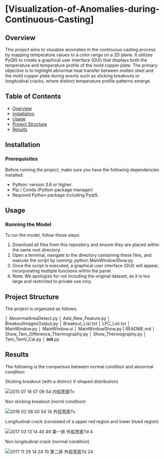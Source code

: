 # [Visualization-of-Anomalies-during-Continuous-Casting]

## Overview
This project aims to visualize anomalies in the continuous casting process by mapping temperature values to a color range on a 2D plane. It utilizes PyQt5 to create a graphical user interface (GUI) that displays both the temperature and temperature profile of the mold copper plate. The primary objective is to highlight abnormal heat transfer between molten steel and the mold copper plate during events such as sticking breakouts or longitudinal cracks, where distinct temperature profile patterns emerge.

## Table of Contents
- [Overview](#overview)
- [Installation](#installation)
- [Usage](#usage)
- [Project Structure](#project-structure)
- [Results](#results)


## Installation
### Prerequisites
Before running the project, make sure you have the following dependencies installed:

- Python: version 3.6 or higher.
- Pip / Conda (Python package manager)
- Required Python package including Pyqt5.


## Usage
### Running the Model
To run the model, follow these steps:
1. Download all files from this repository and ensure they are placed within the same root directory.
2. Open a terminal, navigate to the directory containing these files, and execute the script by running: python MainWindowShow.py
3. Once the script is executed, a graphical user interface (GUI) will appear, incorporating multiple functions within the panel.
4. Note: We apologize for not including the original dataset, as it is too large and restricted to private use only.

## Project Structure
The project is organized as follows:

│  AbnormalAreaDetect.py
│  Add_New_Feature.py
│  BreakoutImagesOutput.py
│  Breakout_List.txt
│  LFC_List.txt
│  MainWindow.py
│  MainWindow.ui
│  MainWindowShow.py
|  README.md
│  Show_Tem_Difference_Thermography.py
│  Show_Thermography.py
│  Tem_TemV_Cal.py
│  __init__.py

## Results
The following is the comparison between normal condition and abnormal condition:

Sticking breakout (with a distinct V-shaped distribution)

![2015 07 16  07 09 54  内弧宽面Tv](https://github.com/user-attachments/assets/fb025170-f2a3-4219-9754-f2e814772174)

Non sticking breakout (norml condition)

![2016 02 08  00 54 14  外弧宽面Tv](https://github.com/user-attachments/assets/5148b24b-76ea-4a42-af3b-2dd94f8e3524)


Longitudinal crack (consisted of a upper red region and lower blued region)

![2017 03 13  14 40 49  第一排  外弧宽面Td  4](https://github.com/user-attachments/assets/fbceab72-7bf8-4d3e-b4e2-63145cd1a057)

Non longitudinal crack (normal condition)

![2017 11 29  14 24 10  第二排  外弧宽面Td  24](https://github.com/user-attachments/assets/c9da76c1-df52-457e-86bd-e17f5553d96f)

